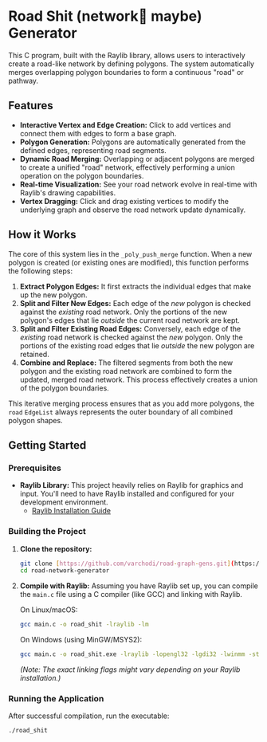 # Road Shit (network🫤 maybe) Generator

This C program, built with the Raylib library, allows users to interactively create a road-like network by defining polygons. The system automatically merges overlapping polygon boundaries to form a continuous "road" or pathway.

## Features

- **Interactive Vertex and Edge Creation:** Click to add vertices and connect them with edges to form a base graph.
- **Polygon Generation:** Polygons are automatically generated from the defined edges, representing road segments.
- **Dynamic Road Merging:** Overlapping or adjacent polygons are merged to create a unified "road" network, effectively performing a union operation on the polygon boundaries.
- **Real-time Visualization:** See your road network evolve in real-time with Raylib's drawing capabilities.
- **Vertex Dragging:** Click and drag existing vertices to modify the underlying graph and observe the road network update dynamically.

## How it Works

The core of this system lies in the `_poly_push_merge` function. When a new polygon is created (or existing ones are modified), this function performs the following steps:

1.  **Extract Polygon Edges:** It first extracts the individual edges that make up the new polygon.
2.  **Split and Filter New Edges:** Each edge of the _new_ polygon is checked against the _existing_ road network. Only the portions of the new polygon's edges that lie _outside_ the current road network are kept.
3.  **Split and Filter Existing Road Edges:** Conversely, each edge of the _existing_ road network is checked against the _new_ polygon. Only the portions of the existing road edges that lie _outside_ the new polygon are retained.
4.  **Combine and Replace:** The filtered segments from both the new polygon and the existing road network are combined to form the updated, merged road network. This process effectively creates a union of the polygon boundaries.

This iterative merging process ensures that as you add more polygons, the `road` `EdgeList` always represents the outer boundary of all combined polygon shapes.

## Getting Started

### Prerequisites

- **Raylib Library:** This project heavily relies on Raylib for graphics and input. You'll need to have Raylib installed and configured for your development environment.
  - [Raylib Installation Guide](https://github.com/raysan5/raylib/wiki/Setup-and-Installation)

### Building the Project

1.  **Clone the repository:**
    ```bash
    git clone [https://github.com/varchodi/road-graph-gens.git](https://github.com/varchodi/road-graph-gens.git)
    cd road-network-generator
    ```
2.  **Compile with Raylib:**
    Assuming you have Raylib set up, you can compile the `main.c` file using a C compiler (like GCC) and linking with Raylib.

    On Linux/macOS:

    ```bash
    gcc main.c -o road_shit -lraylib -lm
    ```

    On Windows (using MinGW/MSYS2):

    ```bash
    gcc main.c -o road_shit.exe -lraylib -lopengl32 -lgdi32 -lwinmm -static
    ```

    _(Note: The exact linking flags might vary depending on your Raylib installation.)_

### Running the Application

After successful compilation, run the executable:

```bash
./road_shit
```
